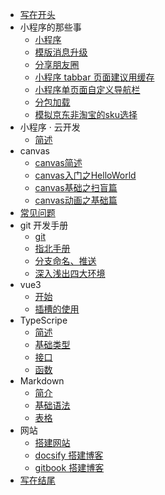 <!-- 这里是配置侧边栏的地方 -->

* [写在开头](/main/other/first.md)
* 小程序的那些事
  * [小程序](/main/miniprogram/mini00.md)
  * [模版消息升级](/main/miniprogram/mini01.md)
  * [分享朋友圈](/main/miniprogram/mini02.md)
  * [小程序 tabbar 页面建议用缓存](/main/miniprogram/mini04.md)
  * [小程序单页面自定义导航栏](/main/miniprogram/mini03.md)
  * [分包加载](/main/miniprogram/mini05.md)
  * [模拟京东非淘宝的sku选择](/main/miniprogram/mini06.md)
* 小程序 · 云开发
   * [简述](/main/cloud/cloud01.md)
* canvas
   * [canvas简述](/main/canvas/canvas01.md)
   * [canvas入门之HelloWorld](/main/canvas/canvas02.md)
   * [canvas基础之扫盲篇](/main/canvas/canvas03.md)
   * [canvas动画之基础篇](/main/canvas/canvas04.md)
* [常见问题](/QA/js-qa01.md)
* git 开发手册
  * [git](/main/git/git00.md)
  * [指北手册](/main/git/git01.md)
  * [分支命名、推送](/main/git/git02.md)
  * [深入浅出四大环境](/main/git/git03.md)
* vue3
   * [开始](/main/vue/vue3-01.md)
   * [插槽的使用](/main/vue/vue3-02.md)
* TypeScripe
   * [简述](/main/ts/ts01.md)
   * [基础类型](/main/ts/ts02.md)
   * [接口](/main/ts/ts03.md)
   * [函数](/main/ts/ts04.md)
* Markdown
   * [简介](/main/markdown/md01.md)
   * [基础语法](/main/markdown/md02.md)
   * [表格](/main/markdown/md03.md)
* 网站
  * [搭建网站](/main/web/web01.md)
  * [docsify 搭建博客](/main/web/docsify/docsify01.md)
  * [gitbook 搭建博客](/main/web/gitbook/gitbook01.md)
* [写在结尾](/main/other/end.md)




